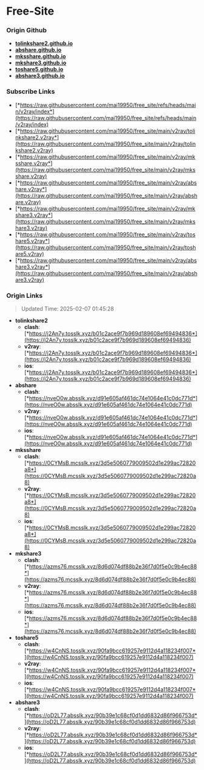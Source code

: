 # Free-Site

### Origin Github

- [**tolinkshare2.github.io**](https://github.com/tolinkshare2/tolinkshare2.github.io)
- [**abshare.github.io**](https://github.com/abshare/abshare.github.io)
- [**mksshare.github.io**](https://github.com/mksshare/mksshare.github.io)
- [**mkshare3.github.io**](https://github.com/mkshare3/mkshare3.github.io)
- [**toshare5.github.io**](https://github.com/toshare5/toshare5.github.io)
- [**abshare3.github.io**](https://github.com/abshare3/abshare3.github.io)

### Subscribe Links

- [*https://raw.githubusercontent.com/mai19950/free_site/refs/heads/main/v2ray/index*](https://raw.githubusercontent.com/mai19950/free_site/refs/heads/main/v2ray/index)
- [*https://raw.githubusercontent.com/mai19950/free_site/main/v2ray/tolinkshare2.v2ray*](https://raw.githubusercontent.com/mai19950/free_site/main/v2ray/tolinkshare2.v2ray)
- [*https://raw.githubusercontent.com/mai19950/free_site/main/v2ray/mksshare.v2ray*](https://raw.githubusercontent.com/mai19950/free_site/main/v2ray/mksshare.v2ray)
- [*https://raw.githubusercontent.com/mai19950/free_site/main/v2ray/abshare.v2ray*](https://raw.githubusercontent.com/mai19950/free_site/main/v2ray/abshare.v2ray)
- [*https://raw.githubusercontent.com/mai19950/free_site/main/v2ray/mkshare3.v2ray*](https://raw.githubusercontent.com/mai19950/free_site/main/v2ray/mkshare3.v2ray)
- [*https://raw.githubusercontent.com/mai19950/free_site/main/v2ray/toshare5.v2ray*](https://raw.githubusercontent.com/mai19950/free_site/main/v2ray/toshare5.v2ray)
- [*https://raw.githubusercontent.com/mai19950/free_site/main/v2ray/abshare3.v2ray*](https://raw.githubusercontent.com/mai19950/free_site/main/v2ray/abshare3.v2ray)

### Origin Links

> Updated Time: 2025-02-07 01:45:28

- **tolinkshare2**
  - **clash**: [*https://j2An7y.tosslk.xyz/b01c2ace9f7b969d189608ef69494836*](https://j2An7y.tosslk.xyz/b01c2ace9f7b969d189608ef69494836)
  - **v2ray**: [*https://j2An7y.tosslk.xyz/b01c2ace9f7b969d189608ef69494836*](https://j2An7y.tosslk.xyz/b01c2ace9f7b969d189608ef69494836)
  - **ios**: [*https://j2An7y.tosslk.xyz/b01c2ace9f7b969d189608ef69494836*](https://j2An7y.tosslk.xyz/b01c2ace9f7b969d189608ef69494836)
- **abshare**
  - **clash**: [*https://nveO0w.absslk.xyz/d91e605af461dc74e1064e41c0dc771d*](https://nveO0w.absslk.xyz/d91e605af461dc74e1064e41c0dc771d)
  - **v2ray**: [*https://nveO0w.absslk.xyz/d91e605af461dc74e1064e41c0dc771d*](https://nveO0w.absslk.xyz/d91e605af461dc74e1064e41c0dc771d)
  - **ios**: [*https://nveO0w.absslk.xyz/d91e605af461dc74e1064e41c0dc771d*](https://nveO0w.absslk.xyz/d91e605af461dc74e1064e41c0dc771d)
- **mksshare**
  - **clash**: [*https://0CYMsB.mcsslk.xyz/3d5e5060779009502d1e299ac72820a8*](https://0CYMsB.mcsslk.xyz/3d5e5060779009502d1e299ac72820a8)
  - **v2ray**: [*https://0CYMsB.mcsslk.xyz/3d5e5060779009502d1e299ac72820a8*](https://0CYMsB.mcsslk.xyz/3d5e5060779009502d1e299ac72820a8)
  - **ios**: [*https://0CYMsB.mcsslk.xyz/3d5e5060779009502d1e299ac72820a8*](https://0CYMsB.mcsslk.xyz/3d5e5060779009502d1e299ac72820a8)
- **mkshare3**
  - **clash**: [*https://azms76.mcsslk.xyz/8d6d074df88b2e36f7d0f5e0c9b4ec88*](https://azms76.mcsslk.xyz/8d6d074df88b2e36f7d0f5e0c9b4ec88)
  - **v2ray**: [*https://azms76.mcsslk.xyz/8d6d074df88b2e36f7d0f5e0c9b4ec88*](https://azms76.mcsslk.xyz/8d6d074df88b2e36f7d0f5e0c9b4ec88)
  - **ios**: [*https://azms76.mcsslk.xyz/8d6d074df88b2e36f7d0f5e0c9b4ec88*](https://azms76.mcsslk.xyz/8d6d074df88b2e36f7d0f5e0c9b4ec88)
- **toshare5**
  - **clash**: [*https://w4CnNS.tosslk.xyz/90fa9bcc619257e9112d4a118234f007*](https://w4CnNS.tosslk.xyz/90fa9bcc619257e9112d4a118234f007)
  - **v2ray**: [*https://w4CnNS.tosslk.xyz/90fa9bcc619257e9112d4a118234f007*](https://w4CnNS.tosslk.xyz/90fa9bcc619257e9112d4a118234f007)
  - **ios**: [*https://w4CnNS.tosslk.xyz/90fa9bcc619257e9112d4a118234f007*](https://w4CnNS.tosslk.xyz/90fa9bcc619257e9112d4a118234f007)
- **abshare3**
  - **clash**: [*https://oD2L77.absslk.xyz/90b39e1c68cf0d1dd6832d86f966753d*](https://oD2L77.absslk.xyz/90b39e1c68cf0d1dd6832d86f966753d)
  - **v2ray**: [*https://oD2L77.absslk.xyz/90b39e1c68cf0d1dd6832d86f966753d*](https://oD2L77.absslk.xyz/90b39e1c68cf0d1dd6832d86f966753d)
  - **ios**: [*https://oD2L77.absslk.xyz/90b39e1c68cf0d1dd6832d86f966753d*](https://oD2L77.absslk.xyz/90b39e1c68cf0d1dd6832d86f966753d)

